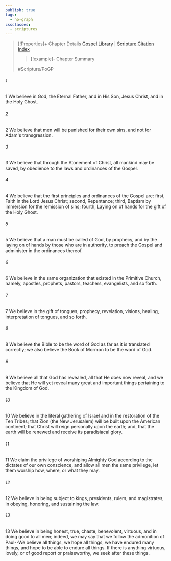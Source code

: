 ```yaml
---
publish: true
tags:
  - no-graph
cssclasses:
  - scriptures
---
```

>[!Properties]+ Chapter Details
>[Gospel Library](https://churchofjesuschrist.org/study/scriptures/pgp/a-of-f/1?lang=eng)    |    [Scripture Citation Index](https://scriptures.byu.edu/#19601::c19601)
>>[!example]- Chapter Summary
>> 
> 
>
>#Scripture/PoGP
###### 1
1 We believe in God, the Eternal Father, and in His Son, Jesus Christ, and in the Holy Ghost.
###### 2
2 We believe that men will be punished for their own sins, and not for Adam's transgression.
###### 3
3 We believe that through the Atonement of Christ, all mankind may be saved, by obedience to the laws and ordinances of the Gospel.
###### 4
4 We believe that the first principles and ordinances of the Gospel are: first, Faith in the Lord Jesus Christ; second, Repentance; third, Baptism by immersion for the remission of sins; fourth, Laying on of hands for the gift of the Holy Ghost.
###### 5
5 We believe that a man must be called of God, by prophecy, and by the laying on of hands by those who are in authority, to preach the Gospel and administer in the ordinances thereof.
###### 6
6 We believe in the same organization that existed in the Primitive Church, namely, apostles, prophets, pastors, teachers, evangelists, and so forth.
###### 7
7 We believe in the gift of tongues, prophecy, revelation, visions, healing, interpretation of tongues, and so forth.
###### 8
8 We believe the Bible to be the word of God as far as it is translated correctly; we also believe the Book of Mormon to be the word of God.
###### 9
9 We believe all that God has revealed, all that He does now reveal, and we believe that He will yet reveal many great and important things pertaining to the Kingdom of God.
###### 10
10 We believe in the literal gathering of Israel and in the restoration of the Ten Tribes; that Zion (the New Jerusalem) will be built upon the American continent; that Christ will reign personally upon the earth; and, that the earth will be renewed and receive its paradisiacal glory.
###### 11
11 We claim the privilege of worshiping Almighty God according to the dictates of our own conscience, and allow all men the same privilege, let them worship how, where, or what they may.
###### 12
12 We believe in being subject to kings, presidents, rulers, and magistrates, in obeying, honoring, and sustaining the law.
###### 13
13 We believe in being honest, true, chaste, benevolent, virtuous, and in doing good to all men; indeed, we may say that we follow the admonition of Paul--We believe all things, we hope all things, we have endured many things, and hope to be able to endure all things. If there is anything virtuous, lovely, or of good report or praiseworthy, we seek after these things.
